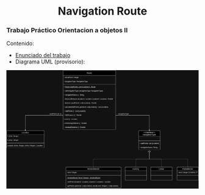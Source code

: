 <h1 style="text-align:center;">Navigation Route</h1>

### Trabajo Práctico Orientacion a objetos II

Contenido:

- [Enunciado del trabajo](src/main/resources/TrabajoFinal_route.pdf)
- Diagrama UML (provisorio):
    
![Diagrama](src/main/resources/UML%20-%20NavigationRoute.jpg)